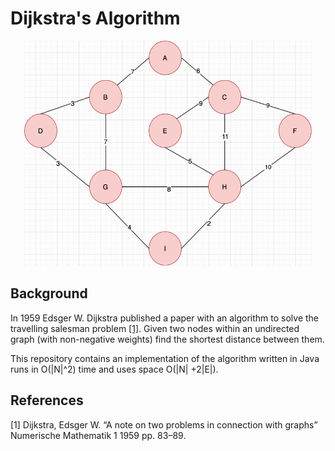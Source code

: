 # Dijkstra's Algorithm

<p align="center">
  <img width="460" height="360" src="./diagrams/AtoI.gif">
</p>


## Background

In 1959 Edsger W. Dijkstra published a paper with an algorithm to solve the travelling salesman problem [[1]](#1). Given two nodes within an undirected graph (with non-negative weights) find the shortest distance between them.

This repository contains an implementation of the algorithm written in Java runs in O(|N|^2) time and uses space O(|N| +2|E|).


## References

<a id="1">[1] Dijkstra, Edsger W. 
“A note on two problems in connection with graphs” 
Numerische Mathematik 1
1959
pp. 83–89.</a> 

